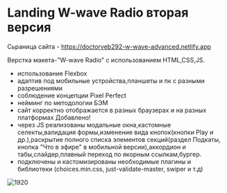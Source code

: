 # Landing W-wave Radio вторая версия

Сьраница сайта -  https://doctorveb292-w-wave-advanced.netlify.app

Верстка макета-"W-wave Radio" с использованием HTML,CSS,JS.
- использование Flexbox
- адаптив под мобильные устройства,планшеты и пк с разными разрешениями
- соблюдение концепции Pixel Perfect
- нейминг по методологии БЭМ
- сайт корректно отображается в разных браузерах и на разных платформах
Добавлено!
-  через JS реализованы модальные окна,кастомные селекты,валидация формы,изменение вида кнопок(кнопки Play и др.),раскрытие полного списка элементов секций(раздел Подкаты,
кнопка "Что в эфире" в мобильной версии),аккордион и табы,слайдер,плавный переход по якорным ссылкам,бургер.
- подключены и кастомизированы необходимые плагины и библиотеки (choices.min.css, just-validate-master, swiper и т.д)

![1920](https://github.com/doctorveb292/w-wave-radio-ver.2/raw/main/Desktop.png)
